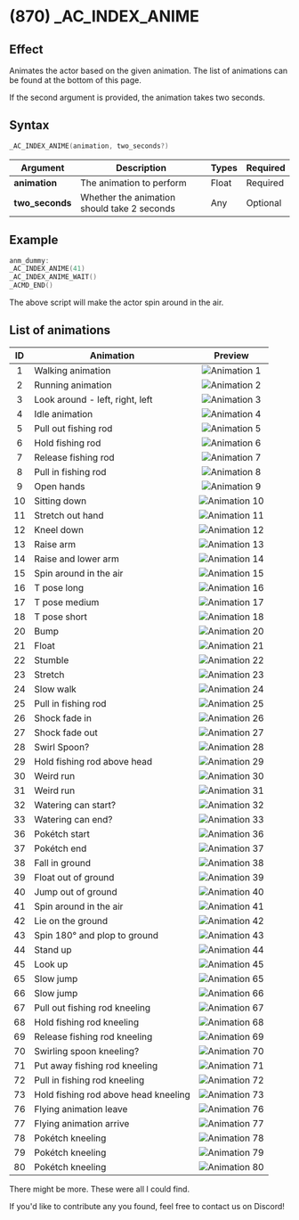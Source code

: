 # (870) _AC_INDEX_ANIME

## Effect

Animates the actor based on the given animation. The list of animations can be found at the bottom of this page.

If the second argument is provided, the animation takes two seconds.

## Syntax

```c
_AC_INDEX_ANIME(animation, two_seconds?)
```

| Argument | Description | Types | Required |
| - | - | - | - |
| **animation** | The animation to perform | Float | Required |
| **two_seconds** | Whether the animation should take 2 seconds | Any | Optional |

## Example

```c
anm_dummy:
_AC_INDEX_ANIME(41)
_AC_INDEX_ANIME_WAIT()
_ACMD_END()
```

The above script will make the actor spin around in the air.

## List of animations

| ID | Animation | Preview |
| :-: | - | :-: |
| 1 | Walking animation | ![Animation 1](../../../static/img/ac-index-anime-animations/1.gif) |
| 2 | Running animation | ![Animation 2](../../../static/img/ac-index-anime-animations/2.gif) |
| 3 | Look around - left, right, left | ![Animation 3](../../../static/img/ac-index-anime-animations/3.gif) |
| 4 | Idle animation | ![Animation 4](../../../static/img/ac-index-anime-animations/4.gif) |
| 5 | Pull out fishing rod | ![Animation 5](../../../static/img/ac-index-anime-animations/5.gif) |
| 6 | Hold fishing rod | ![Animation 6](../../../static/img/ac-index-anime-animations/6.gif) |
| 7 | Release fishing rod | ![Animation 7](../../../static/img/ac-index-anime-animations/7.gif) |
| 8 | Pull in fishing rod | ![Animation 8](../../../static/img/ac-index-anime-animations/8.gif) |
| 9 | Open hands | ![Animation 9](../../../static/img/ac-index-anime-animations/9.gif) |
| 10 | Sitting down | ![Animation 10](../../../static/img/ac-index-anime-animations/10.gif) |
| 11 | Stretch out hand | ![Animation 11](../../../static/img/ac-index-anime-animations/11.gif) |
| 12 | Kneel down | ![Animation 12](../../../static/img/ac-index-anime-animations/12.gif) |
| 13 | Raise arm | ![Animation 13](../../../static/img/ac-index-anime-animations/13.gif) |
| 14 | Raise and lower arm | ![Animation 14](../../../static/img/ac-index-anime-animations/14.gif) |
| 15 | Spin around in the air | ![Animation 15](../../../static/img/ac-index-anime-animations/15.gif) |
| 16 | T pose long | ![Animation 16](../../../static/img/ac-index-anime-animations/16.gif) |
| 17 | T pose medium | ![Animation 17](../../../static/img/ac-index-anime-animations/17.gif) |
| 18 | T pose short | ![Animation 18](../../../static/img/ac-index-anime-animations/18.gif) |
| 20 | Bump | ![Animation 20](../../../static/img/ac-index-anime-animations/20.gif) |
| 21 | Float | ![Animation 21](../../../static/img/ac-index-anime-animations/21.gif) |
| 22 | Stumble | ![Animation 22](../../../static/img/ac-index-anime-animations/22.gif) |
| 23 | Stretch | ![Animation 23](../../../static/img/ac-index-anime-animations/23.gif) |
| 24 | Slow walk | ![Animation 24](../../../static/img/ac-index-anime-animations/24.gif) |
| 25 | Pull in fishing rod | ![Animation 25](../../../static/img/ac-index-anime-animations/25.gif) |
| 26 | Shock fade in | ![Animation 26](../../../static/img/ac-index-anime-animations/26.gif) |
| 27 | Shock fade out | ![Animation 27](../../../static/img/ac-index-anime-animations/27.gif) |
| 28 | Swirl Spoon? | ![Animation 28](../../../static/img/ac-index-anime-animations/28.gif) |
| 29 | Hold fishing rod above head | ![Animation 29](../../../static/img/ac-index-anime-animations/29.gif) |
| 30 | Weird run | ![Animation 30](../../../static/img/ac-index-anime-animations/30.gif) |
| 31 | Weird run | ![Animation 31](../../../static/img/ac-index-anime-animations/31.gif) |
| 32 | Watering can start? | ![Animation 32](../../../static/img/ac-index-anime-animations/32.gif) |
| 33 | Watering can end? | ![Animation 33](../../../static/img/ac-index-anime-animations/33.gif) |
| 36 | Pok&eacute;tch start | ![Animation 36](../../../static/img/ac-index-anime-animations/36.gif) |
| 37 | Pok&eacute;tch end | ![Animation 37](../../../static/img/ac-index-anime-animations/37.gif) |
| 38 | Fall in ground | ![Animation 38](../../../static/img/ac-index-anime-animations/38.gif) |
| 39 | Float out of ground | ![Animation 39](../../../static/img/ac-index-anime-animations/39.gif) |
| 40 | Jump out of ground | ![Animation 40](../../../static/img/ac-index-anime-animations/40.gif) |
| 41 | Spin around in the air | ![Animation 41](../../../static/img/ac-index-anime-animations/41.gif) |
| 42 | Lie on the ground | ![Animation 42](../../../static/img/ac-index-anime-animations/42.gif) |
| 43 | Spin 180° and plop to ground | ![Animation 43](../../../static/img/ac-index-anime-animations/43.gif) |
| 44 | Stand up | ![Animation 44](../../../static/img/ac-index-anime-animations/44.gif) |
| 45 | Look up | ![Animation 45](../../../static/img/ac-index-anime-animations/45.gif) |
| 65 | Slow jump | ![Animation 65](../../../static/img/ac-index-anime-animations/65.gif) |
| 66 | Slow jump | ![Animation 66](../../../static/img/ac-index-anime-animations/66.gif) |
| 67 | Pull out fishing rod kneeling | ![Animation 67](../../../static/img/ac-index-anime-animations/67.gif) |
| 68 | Hold fishing rod kneeling | ![Animation 68](../../../static/img/ac-index-anime-animations/68.gif) |
| 69 | Release fishing rod kneeling | ![Animation 69](../../../static/img/ac-index-anime-animations/69.gif) |
| 70 | Swirling spoon kneeling? | ![Animation 70](../../../static/img/ac-index-anime-animations/70.gif) |
| 71 | Put away fishing rod kneeling | ![Animation 71](../../../static/img/ac-index-anime-animations/71.gif) |
| 72 | Pull in fishing rod kneeling | ![Animation 72](../../../static/img/ac-index-anime-animations/72.gif) |
| 73 | Hold fishing rod above head kneeling | ![Animation 73](../../../static/img/ac-index-anime-animations/73.gif) |
| 76 | Flying animation leave | ![Animation 76](../../../static/img/ac-index-anime-animations/76.gif) |
| 77 | Flying animation arrive | ![Animation 77](../../../static/img/ac-index-anime-animations/77.gif) |
| 78 | Pok&eacute;tch kneeling | ![Animation 78](../../../static/img/ac-index-anime-animations/78.gif) |
| 79 | Pok&eacute;tch kneeling | ![Animation 79](../../../static/img/ac-index-anime-animations/79.gif) |
| 80 | Pok&eacute;tch kneeling | ![Animation 80](../../../static/img/ac-index-anime-animations/80.gif) |

There might be more. These were all I could find.

If you'd like to contribute any you found, feel free to contact us on Discord!